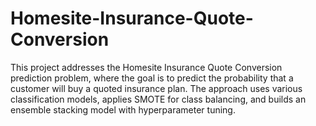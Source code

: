 # Homesite-Insurance-Quote-Conversion
This project addresses the Homesite Insurance Quote Conversion prediction problem, where the goal is to predict the probability that a customer will buy a quoted insurance plan. The approach uses various classification models, applies SMOTE for class balancing, and builds an ensemble stacking model with hyperparameter tuning.
